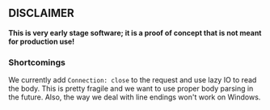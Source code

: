 ## DISCLAIMER
**This is very early stage software; it is a proof of concept that is not meant for production use!**

### Shortcomings

We currently add `Connection: close` to the request and use lazy IO to read the
body.  This is pretty fragile and we want to use proper body parsing in the
future.  Also, the way we deal with line endings won't work on Windows.
